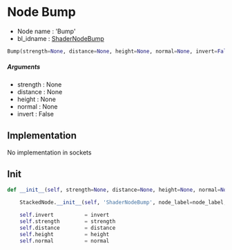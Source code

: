 # Node Bump

- Node name : 'Bump'
- bl_idname : [ShaderNodeBump](https://docs.blender.org/api/current/bpy.types.ShaderNodeBump.html)


``` python
Bump(strength=None, distance=None, height=None, normal=None, invert=False, node_label=None, node_color=None)
```
##### Arguments

- strength : None
- distance : None
- height : None
- normal : None
- invert : False

## Implementation

No implementation in sockets

## Init

``` python
def __init__(self, strength=None, distance=None, height=None, normal=None, invert=False, node_label=None, node_color=None):

    StackedNode.__init__(self, 'ShaderNodeBump', node_label=node_label, node_color=node_color)

    self.invert          = invert
    self.strength        = strength
    self.distance        = distance
    self.height          = height
    self.normal          = normal
```
